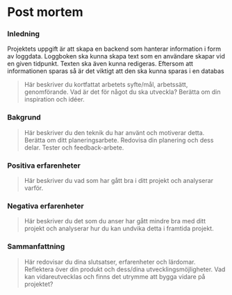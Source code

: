 # Post mortem

### Inledning

Projektets uppgift är att skapa en backend som hanterar information i form av loggdata. Loggboken ska kunna skapa text som en användare skapar vid en given tidpunkt. Texten ska även kunna redigeras. Eftersom att informationen sparas så är det viktigt att den ska kunna sparas i en databas

> Här beskriver du kortfattat arbetets syfte/mål, arbetssätt, genomförande. Vad är det för något du ska utveckla? Berätta om din inspiration och idéer.

### Bakgrund

> Här beskriver du den teknik du har använt och motiverar detta. Berätta om ditt planeringsarbete. Redovisa din planering och dess delar. Tester och feedback-arbete.

### Positiva erfarenheter

> Här beskriver du vad som har gått bra i ditt projekt och analyserar varför.

### Negativa erfarenheter

> Här beskriver du det som du anser har gått mindre bra med ditt projekt och analyserar hur du kan undvika detta i framtida projekt.

### Sammanfattning

> Här redovisar du dina slutsatser, erfarenheter och lärdomar. Reflektera över din produkt och dess/dina utvecklingsmöjligheter. Vad kan vidareutvecklas och finns det utrymme att bygga vidare på projektet?
